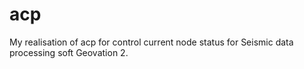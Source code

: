 # acp
My realisation of acp for control current node status for Seismic data processing soft Geovation 2.
